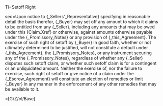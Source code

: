 Ti=Setoff Right

sec=Upon notice to {_Sellers'_Representative} specifying in reasonable detail the basis therefor, {_Buyer} may set off any amount to which it claims to be entitled from any {_Seller}, including any amounts that may be owed under this {Claim.Xref} or otherwise, against amounts otherwise payable under the {_Promissory_Notes} or any provision of {_this_Agreement}.  The exercise of such right of setoff by {_Buyer} in good faith, whether or not ultimately determined to be justified, will not constitute a default under {_this_Agreement}, the {_Promissory_Notes}, or any instrument securing any of the {_Promissory_Notes}, regardless of whether any {_Seller} disputes such setoff claim, or whether such setoff claim is for a contingent or an unliquidated amount.  Neither the exercise of, nor the failure to exercise, such right of setoff or give notice of a claim under the {_Escrow_Agreement} will constitute an election of remedies or limit {_Buyer} in any manner in the enforcement of any other remedies that may be available to it.

=[G/Z/ol/Base]
